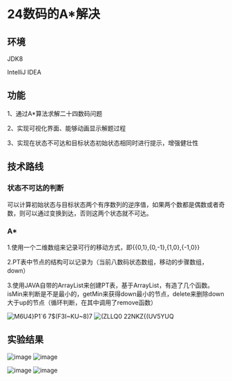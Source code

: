 # 24数码的A*解决
## 环境
JDK8

IntelliJ IDEA
## 功能
1、通过A*算法求解二十四数码问题

2、实现可视化界面、能够动画显示解题过程

3、实现在状态不可达和目标状态初始状态相同时进行提示，增强健壮性
## 技术路线
### 状态不可达的判断
可以计算初始状态与目标状态两个有序数列的逆序值，如果两个数都是偶数或者奇数，则可以通过变换到达，否则这两个状态就不可达。
### A*
1.使用一个二维数组来记录可行的移动方式，即{{0,1},{0,-1},{1,0},{-1,0}}

2.PT表中节点的结构可以记录为（当前八数码状态数组，移动的步骤数组，down）

3.使用JAVA自带的ArrayList来创建PT表，基于ArrayList，有造了几个函数。isMin来判断是不是最小的，getMin来获得down最小的节点，delete来删除down大于up的节点（循环判断，在其中调用了remove函数）

![M6U4}P1`6 7$(F3I~KU~8)7](https://user-images.githubusercontent.com/70495062/126855797-3e10c253-7a8d-4771-8c55-770943eb7fbe.png)
![(ZLLQ0 $22NKZ${(UV5YUQ](https://user-images.githubusercontent.com/70495062/126855800-d6f315fd-9dfd-45eb-ba7f-e06a5e2e41b3.png)



## 实验结果
![image](https://user-images.githubusercontent.com/70495062/126855735-51d99eec-9760-4e76-9bb9-25153730ded8.png)
![image](https://user-images.githubusercontent.com/70495062/126855736-f44d9c97-5a8e-461c-bd77-bd08ee6d0889.png)

![image](https://user-images.githubusercontent.com/70495062/126855819-1240931f-b691-4f27-a655-d3c115ea14a8.png)
![image](https://user-images.githubusercontent.com/70495062/126855820-d5ba7489-a944-4860-be4b-f68f8145f560.png)
